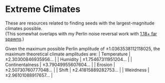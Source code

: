 # Extreme Climates
These are resources related to finding seeds with the largest-magnitude climates possible.<br>
(This somewhat overlaps with my Perlin noise reversal work with [1.18+ far spawns](../Far%20Spawns/1.18+).)

Given the maximum possible Perlin amplitude of &pm;1.0363538112118025, the maximum theoretical climate amplitudes are:
| Temperature     | &pm;2.30300846935956... |
| Humidity        | &pm;1.75467311951204... |
| Continentalness | &pm;3.79049955607604... |
| Erosion         | &pm;2.50730760777048... |
| Shift           | &pm;2.41815889282753... |
| Weirdness       | &pm;2.96101088917657... |